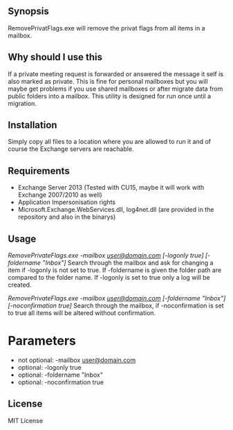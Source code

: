## Synopsis

RemovePrivatFlags.exe will remove the privat flags from all items in a mailbox.

## Why should I use this

If a private meeting request is forwarded or answered the message it self is also marked as private. This is fine for personal
mailboxes but you will maybe get problems if you use shared mailboxes or after migrate data from public folders into a mailbox.
This utility is designed for run once until a migration.

## Installation

Simply copy all files to a location where you are allowed to run it and of course the Exchange servers are reachable.

## Requirements
* Exchange Server 2013 (Tested with CU15, maybe it will work with Exchange 2007/2010 as well)
* Application Impersonisation rights
* Microsoft.Exchange.WebServices.dll, log4net.dll (are provided in the repository and also in the binarys)

## Usage

_RemovePrivateFlags.exe -mailbox user@domain.com [-logonly true] [-foldername "Inbox"]_
Search through the mailbox and ask for changing a item if -logonly is not set to true. If -foldername is given the folder path are compared to the folder name.
If -logonly is set to true only a log will be created.

_RemovePrivateFlags.exe -mailbox user@domain.com [-foldername "Inbox"] [-noconfirmation true]_
Search through the mailbox, if -noconfirmation is set to true all items will be altered without confirmation.

# Parameters
* not optional: -mailbox user@domain.com
* optional: -logonly true
* optional: -foldername "Inbox"
* optional: -noconfirmation true


## License

MIT License
